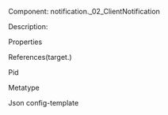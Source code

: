 


Component: 
notification._02_ClientNotification

Description:


Properties


References(target.)

Pid

Metatype


Json config-template